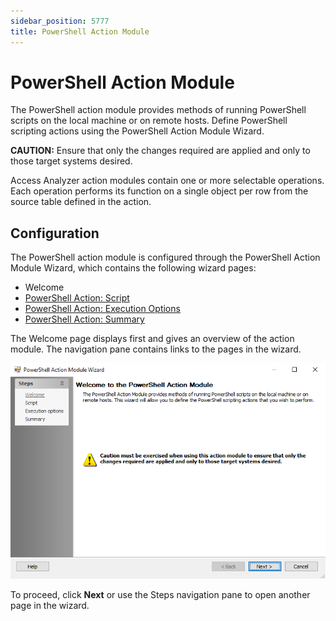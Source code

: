 ```yaml
---
sidebar_position: 5777
title: PowerShell Action Module
---
```


# PowerShell Action Module

The PowerShell action module provides methods of running PowerShell scripts on the local machine or on remote hosts. Define PowerShell scripting actions using the PowerShell Action Module Wizard.

**CAUTION:** Ensure that only the changes required are applied and only to those target systems desired.

Access Analyzer action modules contain one or more selectable operations. Each operation performs its function on a single object per row from the source table defined in the action.

## Configuration

The PowerShell action module is configured through the PowerShell Action Module Wizard, which contains the following wizard pages:

* Welcome
* [PowerShell Action: Script](Script "PowerShell Action: Script")
* [PowerShell Action: Execution Options](ExecutionOptions "PowerShell Action: Execution Options")
* [PowerShell Action: Summary](Summary "PowerShell Action: Summary")

The Welcome page displays first and gives an overview of the action module. The navigation pane contains links to the pages in the wizard.

![PowerShell Action Module Wizard Welcome page](../../../../../../../static/images/AccessAnalyzer_12.0/Content/Resources/Images/EnterpriseAuditor/Admin/Action/PowerShell/Welcome.png "PowerShell Action Module Wizard Welcome page")

To proceed, click **Next** or use the Steps navigation pane to open another page in the wizard.